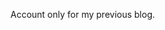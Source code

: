   
Account only for my previous blog.  

<!---
ycpedef/ycpedef is a ✨ special ✨ repository because its `README.md` (this file) appears on your GitHub profile.
You can click the Preview link to take a look at your changes.
--->
